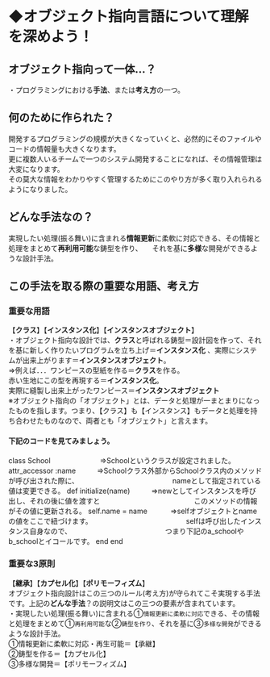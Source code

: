 # **◆オブジェクト指向言語**について理解を深めよう！
## オブジェクト指向って一体...？
・プログラミングにおける**手法**、または**考え方**の一つ。
## 何のために作られた？
開発するプログラミングの規模が大きくなっていくと、必然的にそのファイルやコードの情報量も大きくなります。    
更に複数人いるチームで一つのシステム開発することになれば、その情報管理は大変になります。   
その莫大な情報をわかりやすく管理するためにこのやり方が多く取り入れられるようになりました。
## どんな手法なの？
実現したい処理(振る舞い)に含まれる**情報更新**に柔軟に対応できる、その情報と処理をまとめて**再利用可能**な鋳型を作り、    
それを基に**多様**な開発ができるような設計手法。
## この手法を取る際の重要な用語、考え方
### 重要な用語
【**クラス**】【**インスタンス化**】【**インスタンスオブジェクト**】    
・オブジェクト指向な設計では、**クラス**と呼ばれる鋳型＝設計図を作って、それを基に新しく作りたいプログラムを立ち上げ＝**インスタンス化** 、実際にシステムが出来上がります＝**インスタンスオブジェクト**。    
⇒例えば．．．ワンピースの型紙を作る＝**クラス**を作る。    
赤い生地にこの型を再現する＝**インスタンス化**。    
実際に縫製し出来上がったワンピース＝**インスタンスオブジェクト**    
※オブジェクト指向の「オブジェクト」とは、データと処理が一まとまりになったものを指します。つまり、【クラス】も【インスタンス】もデータと処理を持ち合わせたものなので、両者とも「オブジェクト」と言えます。
#### 下記のコードを見てみましょう。    
class School　　　　　　　⇒Schoolというクラスが設定されました。
attr_accessor :name　　　⇒Schoolクラス外部からSchoolクラス内のメソッドが呼び出された際に、   　　　　　　　　　　　　　nameとして指定されている値は変更できる。
def initialize(name)　　　⇒newとしてインスタンスを呼び出し、それの後に値を渡すと
　　　　　　　　　　　　　このメソッドの情報がその値に更新される。
self.name = name　　　 ⇒selfオブジェクトとnameの値をここで紐づけます。
　　　　　　　　　　　　　selfは呼び出したインスタンス自身なので、
　　　　　　　　　　　　　つまり下記のa_schoolやb_schoolとイコールです。
end
end
### 重要な3原則
【**継承**】【**カプセル化**】【**ポリモーフィズム**】    
オブジェクト指向設計はこの三つのルール(考え方)が守られてこそ実現する手法です。上記の**どんな手法**？の説明文はこの三つの要素が含まれています。    
・実現したい処理(振る舞い)に含まれる①`情報更新に柔軟に対応`できる、その情報と処理をまとめて①`再利用可能`な②`鋳型を作り`、それを基に③`多様な開発`ができるような設計手法。    
①情報更新に柔軟に対応・再生可能＝【承継】    
②鋳型を作る＝【カプセル化】    
③多様な開発＝【ポリモーフィズム】
